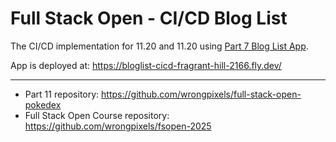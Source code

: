 # Full Stack Open - CI/CD Blog List

The CI/CD implementation for 11.20 and 11.20 using [Part 7 Blog List App](https://github.com/wrongpixels/fsopen-2025/tree/main/part7/bloglist-query-context).

App is deployed at: https://bloglist-cicd-fragrant-hill-2166.fly.dev/
____

- Part 11 repository: https://github.com/wrongpixels/full-stack-open-pokedex
- Full Stack Open Course repository: https://github.com/wrongpixels/fsopen-2025
